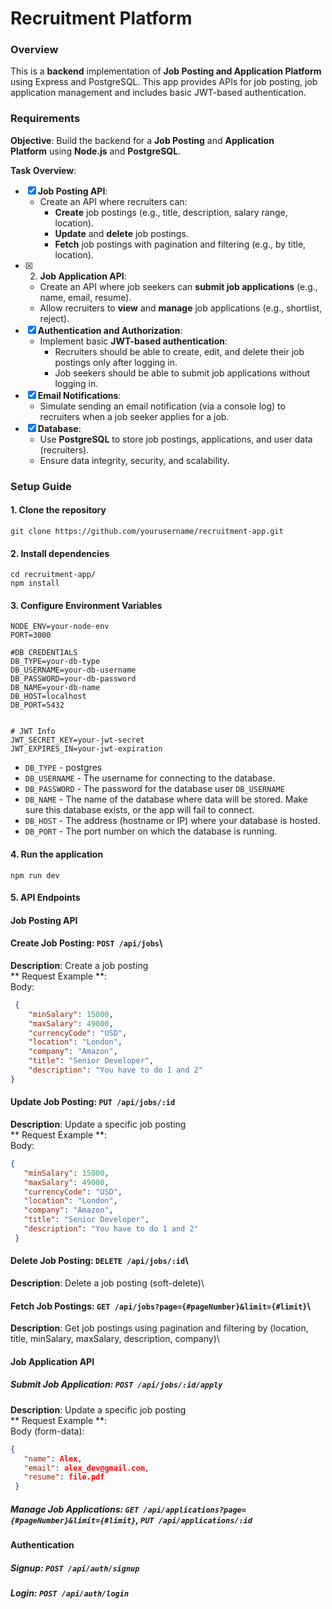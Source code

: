 # Recruitment Platform

### Overview
This is a **backend** implementation of **Job Posting and Application Platform** using Express and PostgreSQL. 
This app provides APIs for job posting, job application management and includes basic JWT-based authentication.
### Requirements
**Objective**: Build the backend for a **Job Posting** and **Application Platform** using **Node.js** and **PostgreSQL**.

**Task Overview**:
- [x] **Job Posting API**:
    - Create an API where recruiters can:
        - **Create** job postings (e.g., title, description, salary range, location).
        - **Update** and **delete** job postings.
        - **Fetch** job postings with pagination and filtering (e.g., by title, location).
- [x] 2. **Job Application API**:
    - Create an API where job seekers can **submit job applications** (e.g., name, email, resume).
    - Allow recruiters to **view** and **manage** job applications (e.g., shortlist, reject).
- [x] **Authentication and Authorization**:
    - Implement basic **JWT-based authentication**:
        - Recruiters should be able to create, edit, and delete their job postings only after logging in.
        - Job seekers should be able to submit job applications without logging in.
- [x] **Email Notifications**:
    - Simulate sending an email notification (via a console log) to recruiters when a job seeker applies for a job.
- [x] **Database**:
    - Use **PostgreSQL** to store job postings, applications, and user data (recruiters).
    - Ensure data integrity, security, and scalability.
### Setup Guide 
#### 1. Clone the repository
```
git clone https://github.com/yourusername/recruitment-app.git
```
#### 2. Install dependencies
```
cd recruitment-app/
npm install
```
#### 3. Configure Environment Variables
```
NODE_ENV=your-node-env
PORT=3000

#DB CREDENTIALS
DB_TYPE=your-db-type 
DB_USERNAME=your-db-username
DB_PASSWORD=your-db-password
DB_NAME=your-db-name
DB_HOST=localhost
DB_PORT=5432


# JWT Info
JWT_SECRET_KEY=your-jwt-secret
JWT_EXPIRES_IN=your-jwt-expiration
```
- `DB_TYPE` - postgres
- `DB_USERNAME` - The username for connecting to the database. 
- `DB_PASSWORD` - The password for the database user `DB_USERNAME`
- `DB_NAME` - The name of the database where data will be stored. Make sure this database exists, or the app will fail to connect.
- `DB_HOST` -  The address (hostname or IP) where your database is hosted.
- `DB_PORT` - The port number on which the database is running. 
#### 4. Run the application
```
npm run dev
```
#### 5. API Endpoints

#### Job Posting API
#### Create Job Posting: `POST /api/jobs`\
**Description**: Create a job posting\
** Request Example **:\
Body: <br>
  ```json
   {
      "minSalary": 15000,
      "maxSalary": 49000,
      "currencyCode": "USD",
      "location": "London",
      "company": "Amazon",
      "title": "Senior Developer",
      "description": "You have to do 1 and 2"
  }
  ```
#### Update Job Posting: `PUT /api/jobs/:id`
**Description**: Update a specific job posting\
** Request Example **:\
Body: <br>
  ```json
  {
     "minSalary": 15000,
     "maxSalary": 49000,
     "currencyCode": "USD",
     "location": "London",
     "company": "Amazon",
     "title": "Senior Developer",
     "description": "You have to do 1 and 2"
   }
  ```
#### Delete Job Posting: `DELETE /api/jobs/:id`\
**Description**: Delete a job posting (soft-delete)\
#### Fetch Job Postings: `GET /api/jobs?page={#pageNumber}&limit={#limit}`\
**Description**: Get job postings using pagination and filtering by (location, title, minSalary, maxSalary, description, company)\
  
#### Job Application API
##### Submit Job Application: `POST /api/jobs/:id/apply`
**Description**: Update a specific job posting\
** Request Example **:\
Body (form-data): <br>
  ```json
  {
     "name": Alex,
     "email": alex_dev@gmail.com,
     "resume": file.pdf
   }
  ```
##### Manage Job Applications: `GET /api/applications?page={#pageNumber}&limit={#limit}`, `PUT /api/applications/:id`
#### Authentication
##### Signup: `POST /api/auth/signup`
##### Login: `POST /api/auth/login`
